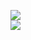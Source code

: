 [![](https://img.shields.io/badge/Made%20With-Github%20Spray-lightgrey.svg?style=for-the-badge&logo=github)](https://github.com/Annihil/github-spray#26851)  
[![](https://i.imgur.com/2DrTn0Z.gif)](https://github.com/Annihil/github-spray)